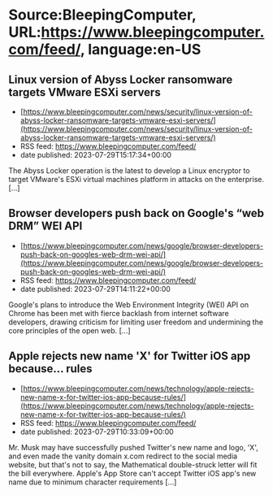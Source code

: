 # Source:BleepingComputer, URL:https://www.bleepingcomputer.com/feed/, language:en-US

## Linux version of Abyss Locker ransomware targets VMware ESXi servers
 - [https://www.bleepingcomputer.com/news/security/linux-version-of-abyss-locker-ransomware-targets-vmware-esxi-servers/](https://www.bleepingcomputer.com/news/security/linux-version-of-abyss-locker-ransomware-targets-vmware-esxi-servers/)
 - RSS feed: https://www.bleepingcomputer.com/feed/
 - date published: 2023-07-29T15:17:34+00:00

The Abyss Locker operation is the latest to develop a Linux encryptor to target VMware's ESXi virtual machines platform in attacks on the enterprise. [...]

## Browser developers push back on Google's “web DRM” WEI API
 - [https://www.bleepingcomputer.com/news/google/browser-developers-push-back-on-googles-web-drm-wei-api/](https://www.bleepingcomputer.com/news/google/browser-developers-push-back-on-googles-web-drm-wei-api/)
 - RSS feed: https://www.bleepingcomputer.com/feed/
 - date published: 2023-07-29T14:11:22+00:00

Google's plans to introduce the Web Environment Integrity (WEI) API on Chrome has been met with fierce backlash from internet software developers, drawing criticism for limiting user freedom and undermining the core principles of the open web. [...]

## Apple rejects new name 'X' for Twitter iOS app because... rules
 - [https://www.bleepingcomputer.com/news/technology/apple-rejects-new-name-x-for-twitter-ios-app-because-rules/](https://www.bleepingcomputer.com/news/technology/apple-rejects-new-name-x-for-twitter-ios-app-because-rules/)
 - RSS feed: https://www.bleepingcomputer.com/feed/
 - date published: 2023-07-29T10:33:09+00:00

Mr. Musk may have successfully pushed Twitter's new name and logo, 'X', and even made the vanity domain x.com redirect to the social media website, but that's not to say, the Mathematical double-struck letter will fit the bill everywhere. Apple's App Store can't accept Twitter iOS app's new name due to minimum character requirements [...]

